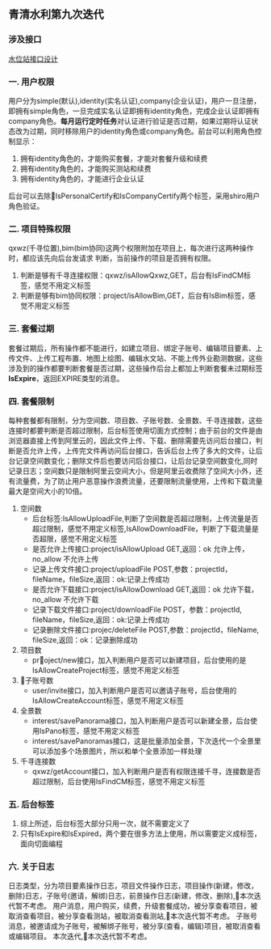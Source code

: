 ## 青清水利第九次迭代
### 涉及接口

<a href="http://www.qingqingshuili.net:10001/soft/wiki/wikis/station">水位站接口设计</a>

### 一. 用户权限
用户分为simple(默认),identity(实名认证),company(企业认证)，用户一旦注册，即拥有simple角色，一旦完成实名认证即拥有identity角色，完成企业认证即拥有company角色。**每月运行定时任务**对认证进行验证是否过期，如果过期将认证状态改为过期，同时移除用户的identity角色或company角色。前台可以利用角色控制显示：
> 
1. 拥有identity角色的，才能购买套餐，才能对套餐升级和续费
2. 拥有identity角色的，才能购买测站和续费
3. 拥有identity角色的，才能进行企业认证

后台可以去除IsPersonalCertify和IsCompanyCertify两个标签，采用shiro用户角色验证。

### 二. 项目特殊权限
qxwz(千寻位置),bim(bim协同)这两个权限附加在项目上，每次进行这两种操作时，都应该先向后台发请求
判断，当前操作的项目是否拥有权限。
>
1. 判断是够有千寻连接权限：qxwz/isAllowQxwz,GET，后台有IsFindCM标签，感觉不用定义标签
2. 判断是够有bim协同权限：project/isAllowBim,GET，后台有IsBim标签，感觉不用定义标签

### 三. 套餐过期
套餐过期后，所有操作都不能进行，如建立项目、绑定子账号、编辑项目要素、上传文件、上传工程布置、地图上绘图、编辑水文站、不能上传外业勘测数据，这些涉及到的操作都要判断套餐是否过期，这些操作后台上都加上判断套餐未过期标签**IsExpire**，返回EXPIRE类型的消息。

### 四. 套餐限制
每种套餐都有限制，分为空间数、项目数、子账号数、全景数、千寻连接数，这些连接时都要判断是否超过限制，后台标签使用切面方式控制；由于前台的文件是由浏览器直接上传到阿里云的，因此文件上传、下载、删除需要先访问后台接口，判断是否允许上传，上传完文件再访问后台接口，告诉后台上传了多大的文件，让后台记录空间数变化；删除文件后也要访问后台接口，让后台记录空间数变化,同时记录日志；空间数只是限制阿里云空间大小，但是阿里云收费除了空间大小外，还有流量费，为了防止用户恶意操作浪费流量，还要限制流量使用，上传和下载流量最大是空间大小的10倍。
>
1. 空间数
    * 后台标签:IsAllowUploadFile,判断了空间数是否超过限制，上传流量是否超过限制，感觉不用定义标签,IsAllowDownloadFile，判断了下载流量是否超限，感觉不用定义标签
    * 是否允许上传接口:project/isAllowUpload GET,返回：ok 允许上传，no_allow 不允许上传
    * 记录上传文件接口:project/uploadFile POST,参数：projectId，fileName，fileSize,返回：ok:记录上传成功
    * 是否允许下载接口:project/isAllowDownload GET,返回：ok 允许下载，no_allow 不允许下载
    * 记录下载文件接口:project/downloadFile POST，参数：projectId, fileName，fileSize,返回：ok:记录上传成功
    * 记录删除文件接口:projec/deleteFile POST,参数：projectId，fileName, fileSize,返回：ok：记录删除成功
2. 项目数
    * project/new接口，加入判断用户是否可以新建项目，后台使用的是IsAllowCreateProject标签，感觉不用定义标签
3. 子账号数
    * user/invite接口，加入判断用户是否可以邀请子账号，后台使用的IsAllowCreateAccount标签，感觉不用定义标签
4. 全景数
    * interest/savePanorama接口，加入判断用户是否可以新建全景，后台使用IsPano标签，感觉不用定义标签
    * interest/savePanoramas接口，这是批量添加全景，下次迭代一个全景里可以添加多个场景图片，所以和单个全景添加一样处理
5. 千寻连接数
    * qxwz/getAccount接口，加入判断用户是否有权限连接千寻，连接数是否超过限制，后台使用IsFindCM标签，感觉不用定义标签

### 五. 后台标签
1. 综上所述，后台标签大部分只用一次，就不需要定义了
2. 只有IsExpire和IsExpired，两个要在很多方法上使用，所以需要定义成标签，面向切面编程
### 六. 关于日志
日志类型，分为项目要素操作日志，项目文件操作日志，项目操作(新建，修改，删除)日志，子账号(邀请，解绑)日志，前景操作日志(新建，修改，删除),本次迭代暂不考虑。
用户消息，用户购买，续费，升级套餐成功，被分享查看项目，被取消查看项目，被分享查看测站，被取消查看测站,本次迭代暂不考虑。
子账号消息，被邀请成为子账号，被解绑子账号，被分享(查看，编辑)项目，被取消查看或编辑项目。
本次迭代,本次迭代暂不考虑。





